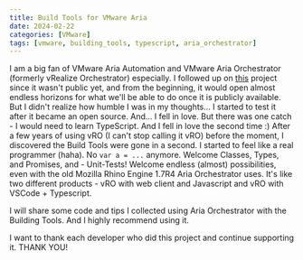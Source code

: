 ```yaml
---
title: Build Tools for VMware Aria
date: 2024-02-22
categories: [VMware]
tags: [vmware, building_tools, typescript, aria_orchestrator]
---
```


I am a big fan of VMware Aria Automation and VMware Aria Orchestrator (formerly vRealize Orchestrator) especially. I followed up on [this](https://github.com/vmware/build-tools-for-vmware-aria) project since it wasn't public yet, and from the beginning, it would open almost endless horizons for what we'll be able to do once it is publicly available. But I didn't realize how humble I was in my thoughts...
I started to test it after it became an open source. And... I fell in love. But there was one catch - I would need to learn TypeScript. And I fell in love the second time :)
After a few years of using vRO (I can't stop calling it vRO) before the moment, I discovered the Build Tools were gone in a second. I started to feel like a real programmer (haha). No `var a = ...` anymore. Welcome Classes, Types, and Promises, and - Unit-Tests! Welcome endless (almost) possibilities, even with the old Mozilla Rhino Engine 1.7R4 Aria Orchestrator uses. It's like two different products - vRO with web client and Javascript and vRO with VSCode + Typescript.

I will share some code and tips I collected using Aria Orchestrator with the Building Tools. And I highly recommend using it.

I want to thank each developer who did this project and continue supporting it. THANK YOU!
